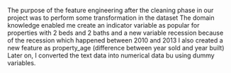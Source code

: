 The purpose of the feature engineering after the cleaning phase in our project was to perform some transformation in the dataset
The domain knowledge enabled me create an indicator variable as popular for properties with 2 beds and 2 baths and a new variable recession because of the recession which happened between 2010 and 2013
I also created a new feature as property_age (difference between year sold and year built)
Later on, I converted the text data into numerical data bu using dummy variables.
